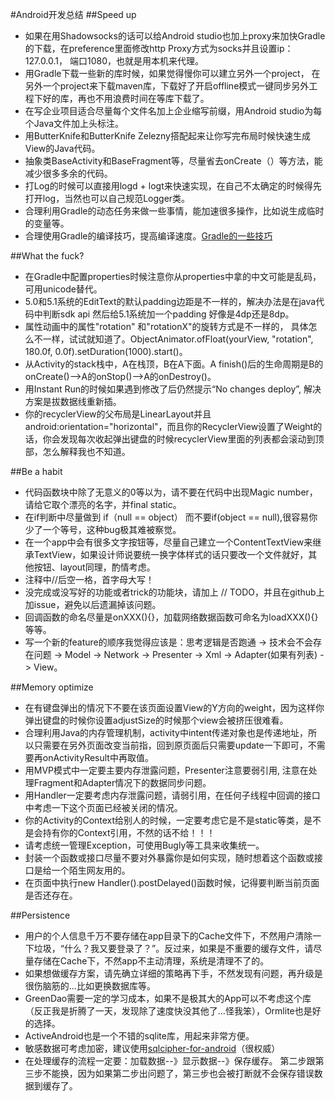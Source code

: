 #Android开发总结
##Speed up

* 如果在用Shadowsocks的话可以给Android studio也加上proxy来加快Gradle的下载，在preference里面修改http Proxy方式为socks并且设置ip：127.0.0.1， 端口1080，也就是用本机来代理。
* 用Gradle下载一些新的库时候，如果觉得慢你可以建立另外一个project， 在另外一个project来下载maven库，下载好了开启offline模式一键同步另外工程下好的库，再也不用浪费时间在等库下载了。
* 在写企业项目适合尽量每个文件名加上企业缩写前缀，用Android studio为每个Java文件加上头标注。
* 用ButterKnife和ButterKnife Zelezny搭配起来让你写完布局时候快速生成View的Java代码。
* 抽象类BaseActivity和BaseFragment等，尽量省去onCreate（）等方法，能减少很多多余的代码。
* 打Log的时候可以直接用logd + logt来快速实现，在自己不太确定的时候得先打开log，当然也可以自己规范Logger类。
* 合理利用Gradle的动态任务来做一些事情，能加速很多操作，比如说生成临时的变量等。
* 合理使用Gradle的编译技巧，提高编译速度。[Gradle的一些技巧](http://tikitoo.github.io/2016/05/26/android-studio-gradle-build-run-faster/)

##What the fuck?

* 在Gradle中配置properties时候注意你从properties中拿的中文可能是乱码，可用unicode替代。
* 5.0和5.1系统的EditText的默认padding边距是不一样的，解决办法是在java代码中判断sdk api 然后给5.1系统加一个padding 好像是4dp还是8dp。
* 属性动画中的属性"rotation" 和"rotationX"的旋转方式是不一样的， 具体怎么不一样，试试就知道了。ObjectAnimator.ofFloat(yourView, "rotation", 180.0f, 0.0f).setDuration(1000).start()。
* 从Activity的stack栈中，A在栈顶，B在A下面。A finish()后的生命周期是B的onCreate()-->A的onStop()-->A的onDestroy()。
* 用Instant Run的时候如果遇到修改了后仍然提示“No changes deploy”, 解决方案是拔数据线重新插。
* 你的recyclerView的父布局是LinearLayout并且 android:orientation="horizontal"，而且你的RecyclerView设置了Weight的话，你会发现每次收起弹出键盘的时候recyclerView里面的列表都会滚动到顶部，怎么解释我也不知道。

##Be a habit

* 代码函数块中除了无意义的0等以为，请不要在代码中出现Magic number，请给它取个漂亮的名字，并final static。
* 在if判断中尽量做到 if（null == object） 而不要if(object == null),很容易你少了一个等号，这种bug极其难被察觉。
* 在一个app中会有很多文字按钮等，尽量自己建立一个ContentTextView来继承TextView，如果设计师说要统一换字体样式的话只要改一个文件就好，其他按钮、layout同理，酌情考虑。
* 注释中//后空一格，首字母大写！
* 没完成或没写好的功能或者trick的功能块，请加上 // TODO，并且在github上加issue，避免以后遗漏掉该问题。
* 回调函数的命名尽量是onXXX(){}，加载网络数据函数可命名为loadXXX(){}等等。
* 写一个新的feature的顺序我觉得应该是：思考逻辑是否跑通 -> 技术会不会存在问题 -> Model -> Network -> Presenter -> Xml -> Adapter(如果有列表) -> View。

##Memory optimize

* 在有键盘弹出的情况下不要在该页面设置View的Y方向的weight，因为这样你弹出键盘的时候你设置adjustSize的时候那个view会被挤压很难看。
* 合理利用Java的内存管理机制，activity中intent传递对象也是传递地址，所以只需要在另外页面改变当前指，回到原页面后只需要update一下即可，不需要再onActivityResult中再取值。
* 用MVP模式中一定要主要内存泄露问题，Presenter注意要弱引用, 注意在处理Fragment和Adapter情况下的数据同步问题。
* 用Handler一定要考虑内存泄露问题，请弱引用，在任何子线程中回调的接口中考虑一下这个页面已经被关闭的情况。
* 你的Activity的Context给别人的时候，一定要考虑它是不是static等类，是不是会持有你的Context引用，不然的话不给！！！
* 请考虑统一管理Exception，可使用Bugly等工具来收集统一。
* 封装一个函数或接口尽量不要对外暴露你是如何实现，随时想着这个函数或接口是给一个陌生网友用的。
* 在页面中执行new Handler().postDelayed()函数时候，记得要判断当前页面是否还存在。

##Persistence

* 用户的个人信息千万不要存储在app目录下的Cache文件下，不然用户清除一下垃圾，“什么？我又要登录了？”。反过来，如果是不重要的缓存文件，请尽量存储在Cache下，不然app不主动清理，系统是清理不了的。
* 如果想做缓存方案，请先确立详细的策略再下手，不然发现有问题，再升级是很伤脑筋的...比如更换数据库等。
* GreenDao需要一定的学习成本，如果不是极其大的App可以不考虑这个库（反正我是折腾了一天，发现除了速度快没其他了...怪我笨），Ormlite也是好的选择。
* ActiveAndroid也是一个不错的sqlite库，用起来非常方便。
* 敏感数据可考虑加密，建议使用[sqlcipher-for-android](https://www.zetetic.net/sqlcipher/sqlcipher-for-android/)（很权威）
* 在处理缓存的流程一定要：加载数据--》显示数据--》保存缓存。 第二步跟第三步不能换，因为如果第二步出问题了，第三步也会被打断就不会保存错误数据到缓存了。
